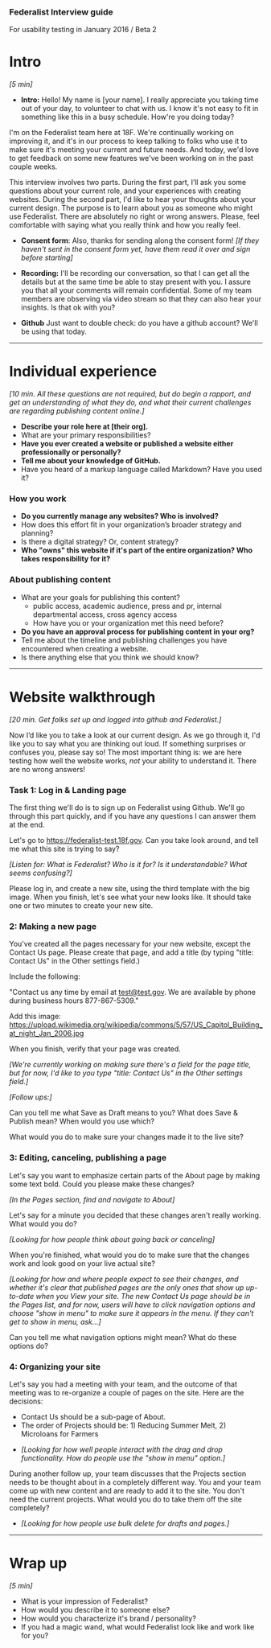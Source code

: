 ### Federalist Interview guide  
For usability testing in January 2016 / Beta 2  

# Intro

*[5 min]*

* **Intro:** Hello! My name is [your name]. I really appreciate you taking time out of your day, to volunteer to chat with us. I know it's not easy to fit in something like this in a busy schedule. How're you doing today?

I'm on the Federalist team here at 18F. We're continually working on improving it, and it's in our process to keep talking to folks who use it to make sure it's meeting your current and future needs. And today, we'd love to get feedback on some new features we've been working on in the past couple weeks.

This interview involves two parts. During the first part, I’ll ask you some questions about your current role, and your experiences with creating websites. During the second part, I'd like to hear your thoughts about your current design. The purpose is to learn about you as someone who might use Federalist. There are absolutely no right or wrong answers. Please, feel comfortable with saying what you really think and how you really feel.

* **Consent form**: Also, thanks for sending along the consent form! *[If they haven't sent in the consent form yet, have them read it over and sign before starting]*

* **Recording:** I'll be recording our conversation, so that I can get all the details but at the same time be able to stay present with you. I assure you that all your comments will remain confidential. Some of my team members are observing via video stream so that they can also hear your insights. Is that ok with you?

* **Github** Just want to double check: do you have a github account? We'll be using that today.

---

# Individual experience

*[10 min. All these questions are not required, but do begin a rapport, and get an understanding of what they do, and what their current challenges are regarding publishing content online.]*

* **Describe your role here at [their org].**  
* What are your primary responsibilities?
* **Have you ever created a website or published a website either professionally or personally?**
* **Tell me about your knowledge of GitHub.**
* Have you heard of a markup language called Markdown? Have you used it?

### How you work

* **Do you currently manage any websites? Who is involved?**
* How does this effort fit in your organization’s broader strategy and planning?
* Is there a digital strategy? Or, content strategy?
* **Who "owns" this website if it's part of the entire organization? Who takes responsibility for it?**

### About publishing content

* What are your goals for publishing this content?
  * public access, academic audience, press and pr, internal departmental access, cross agency access
  * How have you or your organization met this need before?
* **Do you have an approval process for publishing content in your org?**
* Tell me about the timeline and publishing challenges you have encountered when creating a website.
* Is there anything else that you think we should know?


---


# Website walkthrough

*[20 min. Get folks set up and logged into github and Federalist.]*

Now I’d like you to take a look at our current design. As we go through it, I'd like you to say what you are thinking out loud. If something surprises or confuses you, please say so! The most important thing is: we are here testing how well the website works, *not* your ability to understand it. There are no wrong answers!

### Task 1: Log in & Landing page

The first thing we'll do is to sign up on Federalist using Github. We'll go through this part quickly, and if you have any questions I can answer them at the end.

Let's go to https://federalist-test.18f.gov. Can you take look around, and tell me what this site is trying to say?

*[Listen for: What is Federalist?  Who is it for?  Is it understandable? What seems confusing?]*

Please log in, and create a new site, using the third template with the big image. When you finish, let's see what your new looks like. It should take one or two minutes to create your new site.


### 2: Making a new page

You've created all the pages necessary for your new website, except the Contact Us page. Please create that page, and add a title (by typing "title: Contact Us" in the Other settings field.)

Include the following:

"Contact us any time by  email at test@test.gov.
We are available by phone during business hours 877-867-5309."

Add this image: https://upload.wikimedia.org/wikipedia/commons/5/57/US_Capitol_Building_at_night_Jan_2006.jpg

When you finish, verify that your page was created.

*[We're currently working on making sure there's a field for the page title, but for now, I'd like to you type "title: Contact Us" in the Other settings field.]*

*[Follow ups:]*  

Can you tell me what Save as Draft means to you? What does Save & Publish mean? When would you use which?

What would you do to make sure your changes made it to the live site?



### 3: Editing, canceling, publishing a page

Let's say you want to emphasize certain parts of the About page by making some text bold. Could you please make these changes?

*[In the Pages section, find and navigate to About]*

Let's say for a minute you decided that these changes aren't really working. What would you do?

*[Looking for how people think about going back or canceling]*

When you're finished, what would you do to make sure that the changes work and look good on your live actual site?

*[Looking for how and where people expect to see their changes, and whether it's clear that published pages are the only ones that show up up-to-date when you View your site. The new Contact Us page should be in the Pages list, and for now, users will have to click navigation options and choose "show in menu" to make sure it appears in the menu.  If they can't get to show in menu, ask...]*

Can you tell me what navigation options might mean? What do these options do?


### 4: Organizing your site  

Let's say you had a meeting with your team, and the outcome of that meeting was to re-organize a couple of pages on the site. Here are the decisions:

- Contact Us should be a sub-page of About.
- The order of Projects should be: 1) Reducing Summer Melt, 2) Microloans for Farmers

* *[Looking for how well people interact with the drag and drop functionality. How do people use the "show in menu" option.]*  

During another follow up, your team discusses that the Projects section needs to be thought about in a completely different way. You and your team come up with new content and are ready to add it to the site. You don't need the current projects. What would you do to take them off the site completely?

* *[Looking for how people use bulk delete for drafts and pages.]*


---


# Wrap up

*[5 min]*

* What is your impression of Federalist?
* How would you describe it to someone else?
* How would you characterize it's brand / personality?
* If you had a magic wand, what would Federalist look like and work like for you?
